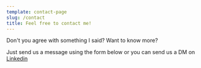```yaml
---
template: contact-page
slug: /contact
title: Feel free to contact me!
---
```


Don't you agree with something I said? Want to know more? 

Just send us a message using the form below or you can send us a DM on [Linkedin](https://linkedin.com/andergalisteo)
